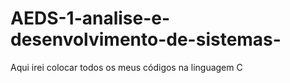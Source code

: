# AEDS-1-analise-e-desenvolvimento-de-sistemas-
Aqui irei colocar todos os meus códigos na linguagem C
